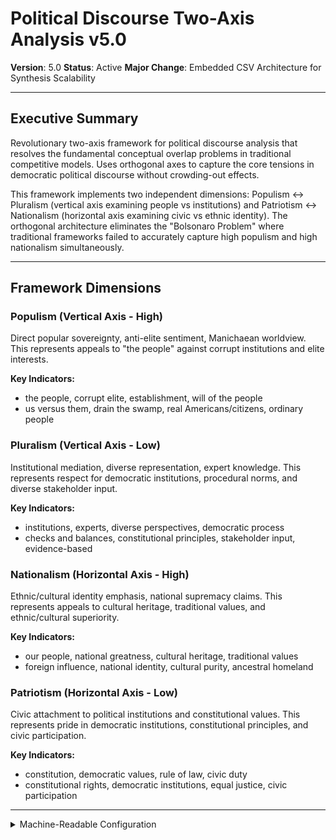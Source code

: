 # Political Discourse Two-Axis Analysis v5.0

**Version**: 5.0
**Status**: Active
**Major Change**: Embedded CSV Architecture for Synthesis Scalability

---

## Executive Summary

Revolutionary two-axis framework for political discourse analysis that resolves the fundamental conceptual overlap problems in traditional competitive models. Uses orthogonal axes to capture the core tensions in democratic political discourse without crowding-out effects.

This framework implements two independent dimensions: Populism ↔ Pluralism (vertical axis examining people vs institutions) and Patriotism ↔ Nationalism (horizontal axis examining civic vs ethnic identity). The orthogonal architecture eliminates the "Bolsonaro Problem" where traditional frameworks failed to accurately capture high populism and high nationalism simultaneously.

---

## Framework Dimensions

### Populism (Vertical Axis - High)

Direct popular sovereignty, anti-elite sentiment, Manichaean worldview. This represents appeals to "the people" against corrupt institutions and elite interests.

**Key Indicators:**
- the people, corrupt elite, establishment, will of the people
- us versus them, drain the swamp, real Americans/citizens, ordinary people

### Pluralism (Vertical Axis - Low)

Institutional mediation, diverse representation, expert knowledge. This represents respect for democratic institutions, procedural norms, and diverse stakeholder input.

**Key Indicators:**
- institutions, experts, diverse perspectives, democratic process
- checks and balances, constitutional principles, stakeholder input, evidence-based

### Nationalism (Horizontal Axis - High)

Ethnic/cultural identity emphasis, national supremacy claims. This represents appeals to cultural heritage, traditional values, and ethnic/cultural superiority.

**Key Indicators:**
- our people, national greatness, cultural heritage, traditional values
- foreign influence, national identity, cultural purity, ancestral homeland

### Patriotism (Horizontal Axis - Low)

Civic attachment to political institutions and constitutional values. This represents pride in democratic institutions, constitutional principles, and civic participation.

**Key Indicators:**
- constitution, democratic values, rule of law, civic duty
- constitutional rights, democratic institutions, equal justice, civic participation

---

<details><summary>Machine-Readable Configuration</summary>

```json
{
  "name": "political_discourse_two_axis_v5_0",
  "version": "v5.0",
  "display_name": "Political Discourse Two-Axis Analysis v5.0",
  "analysis_variants": {
    "default": {
      "description": "Complete two-axis analysis with embedded CSV output.",
      "analysis_prompt": "Phase 1: Cognitive Priming: You are an expert analyst of political discourse. Phase 2: Framework Methodology: Your task is to analyze the text using the Political Discourse Two-Axis Analysis v5.0. Phase 3: Operational Definitions: Evaluate two orthogonal axes: Populism vs. Pluralism (vertical) and Nationalism vs. Patriotism (horizontal). Phase 4: Scoring Protocol: Score each axis from 0.0 to 1.0. For the vertical axis, 1.0 is pure populism and 0.0 is pure pluralism. For the horizontal axis, 1.0 is pure nationalism and 0.0 is pure patriotism. Provide the strongest 1-2 quotes as evidence for each axis. Phase 5: Embedded CSV Generation: CRITICAL: Your response must include two embedded CSV segments using these exact delimiters: <<<DISCERNUS_SCORES_CSV_v1>>> and <<<DISCERNUS_EVIDENCE_CSV_v1>>>. The scores CSV must have columns for the vertical and horizontal axis scores. The evidence CSV must have columns for axis, quote, and confidence. Phase 6: Output Specification: Return a complete response containing both a comprehensive JSON analysis and the embedded CSV segments as specified in the output_contract."
    }
  },
  "dimension_groups": {
      "axes": ["vertical_axis", "horizontal_axis"]
  },
  "calculation_spec": {
    "vertical_axis_score": "Single-pass analysis of vertical dimension indicators (0.0 = Pure Pluralism, 1.0 = Pure Populism)",
    "horizontal_axis_score": "Single-pass analysis of horizontal dimension indicators (0.0 = Pure Patriotism, 1.0 = Pure Nationalism)",
    "quadrant_classification": "Four-quadrant classification based on axis intersection"
  },
  "reliability_rubric": {
    "cronbachs_alpha": {
      "excellent": [0.80, 1.0],
      "good": [0.70, 0.79],
      "acceptable": [0.60, 0.69],
      "poor": [0.0, 0.59]
    },
    "notes": "Defines quality thresholds for framework reliability. The Synthesis Agent uses this for automated fit assessment."
  },
  "output_contract": {
    "schema": {
      "worldview": "string",
      "scores": "object",
      "evidence": "object",
      "reasoning": "object"
    },
    "embedded_csv_requirements": {
      "scores_csv": {
        "delimiter_start": "<<<DISCERNUS_SCORES_CSV_v1>>>",
        "delimiter_end": "<<<END_DISCERNUS_SCORES_CSV_v1>>>",
        "description": "CSV for axis scores."
      },
      "evidence_csv": {
        "delimiter_start": "<<<DISCERNUS_EVIDENCE_CSV_v1>>>",
        "delimiter_end": "<<<END_DISCERNUS_EVIDENCE_CSV_v1>>>",
        "description": "CSV for structured evidence data for audit and replication."
      }
    },
    "instructions": "IMPORTANT: Your response MUST include both a complete JSON analysis AND embedded CSV segments using the exact delimiters specified."
  }
}
```

</details> 